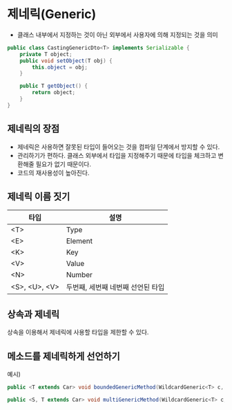 # 제네릭(Generic)
* 클래스 내부에서 지정하는 것이 아닌 외부에서 사용자에 의해 지정되는 것을 의미
```java
public class CastingGenericDto<T> implements Serializable {
    private T object;
    public void setObject(T obj) {
        this.object = obj;
    }

    public T getObject() {
        return object;
    }
}
```
## 제네릭의 장점
* 제네릭은 사용하면 잘못된 타입이 들어오는 것을 컴파일 단계에서 방지할 수 있다.
* 관리하기가 편하다. 클래스 외부에서 타입을 지정해주기 때문에 타입을 체크하고 변환해줄 필요가 없기 때문이다.
* 코드의 재사용성이 높아진다.
## 제네릭 이름 짓기
| 타입  | 설명 |
| --------- | ------------- |
| \<T> | Type |
| \<E> | Element |
| \<K> | Key |
| \<V> | Value |
| \<N>	| Number |
| \<S>, \<U>, \<V> | 두번째, 세번째 네번째 선언된 타입 |

## 상속과 제네릭
상속을 이용해서 제네릭에 사용할 타입을 제한할 수 있다.

## 메소드를 제네릭하게 선언하기
예시)
``` java
public <T extends Car> void boundedGenericMethod(WildcardGeneric<T> c, T addValue)
```
```java
public <S, T extends Car> void multiGenericMethod(WildcardGeneric<T> c, T addVaule, S another)
```